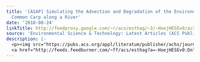 ```yaml
---
title: '[ASAP] Simulating the Advection and Degradation of the Environmental DNA of
  Common Carp along a River'
date: '2018-08-24'
linkTitle: http://feedproxy.google.com/~r/acs/esthag/~3/-HoejHESEv0/acs.est.8b02293
source: 'Environmental Science & Technology: Latest Articles (ACS Publications)'
description: |-
  <p><img src="https://pubs.acs.org/appl/literatum/publisher/achs/journals/content/esthag/0/esthag.ahead-of-print/acs.est.8b02293/20180824/images/medium/es-2018-02293g_0006.gif" alt="TOC Graphic"/></p><div><cite>Environmental Science & Technology</cite></div><div>DOI: 10.1021/acs.est.8b02293</div><div class="feedflare">
  <a href="http://feeds.feedburner.com/~ff/acs/esthag?a=-HoejHESEv0:DnlPqtSbPlE:yIl2AUoC8zA"><img src="http://feeds.feedburner.com/~ff/acs/esthag?d=yIl2AUoC8zA" border="0"></img></a>
---
```

